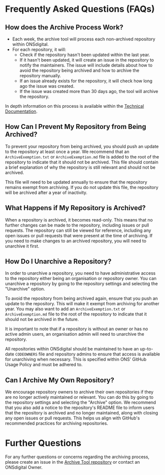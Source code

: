 # Frequently Asked Questions (FAQs)

## How does the Archive Process Work?

- Each week, the archive tool will process each non-archived repository within ONSdigital.
- For each repository, it will:
  - Check if the repository hasn't been updated within the last year.
  - If it hasn't been updated, it will create an issue in the repository to notify the maintainers. The issue will include details about how to avoid the repository being archived and how to archive the repository manually.
  - If an issue already exists for the repository, it will check how long ago the issue was created.
  - If the issue was created more than 30 days ago, the tool will archive the repository.

In depth information on this process is available within the [Technical Documentation](./technical_documentation/the_process.md).

## How Can I Prevent My Repository from Being Archived?

To prevent your repository from being archived, you should push an update to the repository at least once a year. We recommend that an `ArchiveExemption.txt` or `ArchiveExemption.md` file is added to the root of the repository to indicate that it should not be archived. This file should contain a brief explanation of why the repository is still relevant and should not be archived.

This file will need to be updated annually to ensure that the repository remains exempt from archiving. If you do not update this file, the repository will be archived after a year of inactivity.

## What Happens if My Repository is Archived?

When a repository is archived, it becomes read-only. This means that no further changes can be made to the repository, including issues or pull requests. The repository can still be viewed for reference, including any open issues or pull requests that were present at the time of archiving. If you need to make changes to an archived repository, you will need to unarchive it first.

## How Do I Unarchive a Repository?

In order to unarchive a repository, you need to have administrative access to the repository either being an organisation or repository owner. You can unarchive a repository by going to the repository settings and selecting the "Unarchive" option.

To avoid the repository from being archived again, ensure that you push an update to the repository. This will make it exempt from archiving for another year. You may also want to add an `ArchiveExemption.txt` or `ArchiveExemption.md` file to the root of the repository to indicate that it should not be archived in the future.

It is important to note that if a repository is without an owner or has no active admin users, an organisation admin will need to unarchive the repository.

All repositories within ONSdigital should be maintained to have an up-to-date `CODEOWNERS` file and repository admins to ensure that access is available for unarchiving when necessary. This is specified within ONS' GitHub Usage Policy and must be adhered to.

## Can I Archive My Own Repository?

We encourage repository owners to archive their own repositories if they are no longer actively maintained or relevant. You can do this by going to the repository settings and selecting the "Archive" option. We recommend that you also add a notice to the repository's README file to inform users that the repository is archived and no longer maintained, along with closing any open issues or pull requests. This helps us align with GitHub's recommended practices for archiving repositories.

# Further Questions

For any further questions or concerns regarding the archiving process, please create an issue in the [Archive Tool repository](https://github.com/ONS-Innovation/github-repository-archive-script/issues) or contact an ONSdigital Owner.
